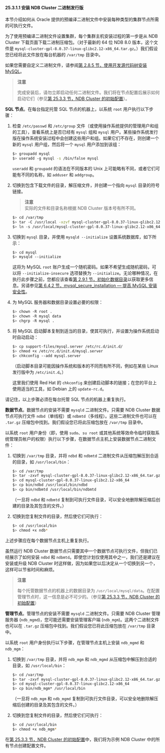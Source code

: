 #### 25.3.1.1 安装 NDB Cluster 二进制发行版

本节介绍如何从 Oracle 提供的预编译二进制文件中安装每种类型的集群节点所需的可执行文件。

为了使用预编译二进制文件设置集群，每个集群主机安装过程的第一步是从 NDB Cluster 下载页面下载二进制压缩包。（对于最新的 64 位 NDB 8.0 版本，这个文件是 `mysql-cluster-gpl-8.0.37-linux-glibc2.12-x86_64.tar.gz`。）我们假设您已经将此文件放在每台机器的 `/var/tmp` 目录中。

如果您需要自定义二进制文件，请参阅[第 2.8.5 节，使用开发源代码树安装 MySQL](../installation/development-source-tree.html)。

> **注意**
>
> 完成安装后，请勿立即启动任何二进制文件。我们将在节点配置后展示如何启动它们（参见[第 25.3.3 节，NDB Cluster 的初始配置](../ndb-cluster-initial-configuration.html)）。

**SQL 节点**。在每台指定托管 SQL 节点的机器上，以系统 `root` 用户执行以下步骤：

1. 检查 `/etc/passwd` 和 `/etc/group` 文件（或使用操作系统提供的管理用户和组的工具），查看系统上是否已经有 `mysql` 组和 `mysql` 用户。某些操作系统发行版在操作系统安装过程中会创建这些用户和组。如果它们不存在，则创建一个新的 `mysql` 用户组，然后将一个 `mysql` 用户添加到该组：

    ```sh
    $> groupadd mysql
    $> useradd -g mysql -s /bin/false mysql
    ```

    `useradd` 和 `groupadd` 的语法在不同版本的 Unix 上可能略有不同，或者它们可能有不同的名称，如 `adduser` 和 `addgroup`。

2. 切换到包含下载文件的目录，解压缩文件，并创建一个指向 `mysql` 目录的符号链接。

    > **注意**  
    > 实际的文件和目录名称根据 NDB Cluster 版本号有所不同。

    ```sh
    $> cd /var/tmp
    $> tar -C /usr/local -xzvf mysql-cluster-gpl-8.0.37-linux-glibc2.12-x86_64.tar.gz
    $> ln -s /usr/local/mysql-cluster-gpl-8.0.37-linux-glibc2.12-x86_64 /usr/local/mysql
    ```

3. 切换到 `mysql` 目录，并使用 `mysqld --initialize` 设置系统数据库，如下所示：

    ```sh
    $> cd mysql
    $> mysqld --initialize
    ```

    这将为 MySQL `root` 账户生成一个随机密码。如果不希望生成随机密码，可以将 `--initialize-insecure` 选项替换为 `--initialize`。无论哪种情况，在执行此步骤之前，您都应该查看[第 2.9.1 节，初始化数据目录](../installation/data-directory-initialization.html)以获取更多信息。另请参见[第 6.4.2 节，mysql_secure_installation — 提高 MySQL 安装安全性](../security/improving-installation-security.html)。

4. 为 MySQL 服务器和数据目录设置必要的权限：

    ```sh
    $> chown -R root .
    $> chown -R mysql data
    $> chgrp -R mysql .
    ```

5. 将 MySQL 启动脚本复制到适当的目录，使其可执行，并设置为操作系统启动时自动启动：

    ```sh
    $> cp support-files/mysql.server /etc/rc.d/init.d/
    $> chmod +x /etc/rc.d/init.d/mysql.server
    $> chkconfig --add mysql.server
    ```

    （启动脚本目录可能因操作系统和版本的不同而有所不同，例如在某些 Linux 发行版中为 `/etc/init.d`。）

    这里我们使用 Red Hat 的 `chkconfig` 来创建启动脚本的链接；在您的平台上使用适当的工具，如 Debian 上的 `update-rc.d`。

请记住，以上步骤必须在每台托管 SQL 节点的机器上重复执行。

**数据节点**。数据节点的安装不需要 `mysqld` 二进制文件。只需要 NDB Cluster 数据节点可执行文件 `ndbd`（单线程）或 `ndbmtd`（多线程）。这些二进制文件也可以在 `.tar.gz` 压缩包中找到。我们假设您已将此压缩包放在 `/var/tmp` 目录中。

以系统 `root` 用户身份（即，使用 `sudo`、`su root` 或其他系统等效命令临时获取系统管理员帐户的权限）执行以下步骤，在数据节点主机上安装数据节点二进制文件：

1. 切换到 `/var/tmp` 目录，并将 `ndbd` 和 `ndbmtd` 二进制文件从压缩包解压到合适的目录，如 `/usr/local/bin`：

    ```sh
    $> cd /var/tmp
    $> tar -zxvf mysql-cluster-gpl-8.0.37-linux-glibc2.12-x86_64.tar.gz
    $> cd mysql-cluster-gpl-8.0.37-linux-glibc2.12-x86_64
    $> cp bin/ndbd /usr/local/bin/ndbd
    $> cp bin/ndbmtd /usr/local/bin/ndbmtd
    ```

    （一旦将 `ndbd` 和 `ndbmtd` 复制到可执行文件目录，可以安全地删除解压缩后创建的目录及其包含的文件。）

2. 切换到您复制文件的目录，然后使它们可执行：

    ```sh
    $> cd /usr/local/bin
    $> chmod +x ndb*
    ```

上述步骤应在每个数据节点主机上重复执行。

虽然运行 NDB Cluster 数据节点只需要其中一个数据节点可执行文件，但我们已经展示了如何安装 `ndbd` 和 `ndbmtd`。即使您计划仅使用其中之一，我们还是建议在安装或升级 NDB Cluster 时这样做，因为如果您以后决定从一个切换到另一个，这样可以节省时间和麻烦。

> **注意**
>
> 每个托管数据节点的机器上的数据目录为 `/usr/local/mysql/data`。在配置管理节点时，这一信息是必不可少的。（参见[第 25.3.3 节，NDB Cluster 的初始配置](../ndb-cluster-initial-configuration.html)）

**管理节点**。管理节点的安装不需要 `mysqld` 二进制文件。只需要 NDB Cluster 管理服务器 (`ndb_mgmd`)，您可能还需要安装管理客户端 (`ndb_mgm`)。这两个二进制文件也可以在 `.tar.gz` 压缩包中找到。我们假设您已将此压缩包放在 `/var/tmp` 目录中。

以系统 `root` 用户身份执行以下步骤，在管理节点主机上安装 `ndb_mgmd` 和 `ndb_mgm`：

1. 切换到 `/var/tmp` 目录，并将 `ndb_mgm` 和 `ndb_mgmd` 从压缩包中解压到合适的目录，如 `/usr/local/bin`：

    ```sh
    $> cd /var/tmp
    $> tar -zxvf mysql-cluster-gpl-8.0.37-linux-glibc2.12-x86_64.tar.gz
    $> cd mysql-cluster-gpl-8.0.37-linux-glibc2.12-x86_64
    $> cp bin/ndb_mgm* /usr/local/bin
    ```

    （一旦将 `ndb_mgm` 和 `ndb_mgmd` 复制到可执行文件目录，可以安全地删除解压缩后创建的目录及其包含的文件。）

2. 切换到您复制文件的目录，然后使它们可执行：

    ```sh
    $> cd /usr/local/bin
    $> chmod +x ndb_mgm*
    ```

在[第 25.3.3 节，NDB Cluster 的初始配置](../ndb-cluster-initial-configuration.html)中，我们将为示例 NDB Cluster 中的所有节点创建配置文件。